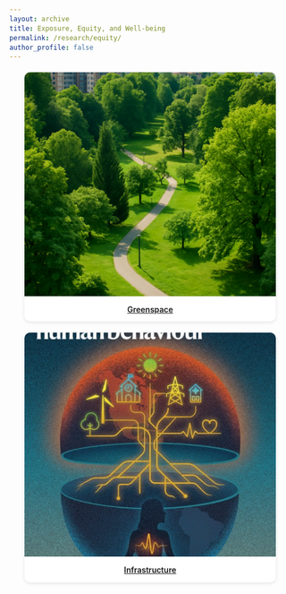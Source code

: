 ```yaml
---
layout: archive
title: Exposure, Equity, and Well-being
permalink: /research/equity/
author_profile: false
---
```



<style>
.research-grid {
  display: flex;
  flex-wrap: wrap;
  justify-content: center;
  gap: 20px;
  margin-top: 20px;
}

.research-card {
  width: 450px;
  border-radius: 10px;
  overflow: hidden;
  box-shadow: 0 2px 6px rgba(0, 0, 0, 0.1);
  text-align: center;
  background: #fff;
  transition: transform 0.2s;
}

.research-card:hover {
  transform: translateY(-5px);
}

.research-card img {
  width: 100%;
  height: 400px;
  object-fit: cover;
}

.research-card-title {
  padding: 12px;
  font-size: 14px;
  font-weight: 600;
  line-height: 1.3;
}
</style>

<div class="research-grid">

<div class="research-card">
  <a href="/research/equity/greenspace">
    <img src="/images/greenspace.png">
    <div class="research-card-title">Greenspace</div>
  </a>
</div>

<div class="research-card">
  <a href="/research/equity/infrastructure">
    <img src="/images/nhb-cover.webp">
    <div class="research-card-title">Infrastructure</div>
  </a>
</div>

</div>
